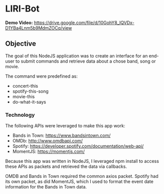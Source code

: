 # LIRI-Bot

**Demo Video:** https://drive.google.com/file/d/10GohY8_IQVDx-D1YBa4Lnm5b9MdmZOCq/view

## Objective

The goal of this NodeJS application was to create an interface for an end-user to submit commands and retrieve data about a chose band, song or movie. 

The command were predefined as:
* concert-this
* spotify-this-song
* movie-this
* do-what-it-says

### Technology

The following APIs were leveraged to make this app work:

* Bands in Town: https://www.bandsintown.com/
* OMDb: http://www.omdbapi.com/
* Spotify: https://developer.spotify.com/documentation/web-api/
* MomentJS: https://momentjs.com/

Because this app was written in NodeJS, I leveraged npm install to access these APIs as packets and retrieved the data via callbacks.

OMDB and Bands in Town required the common axios packet. Spotify had its own packet, as did MomentJS, which I used to format the event date information for the Bands in Town data.


